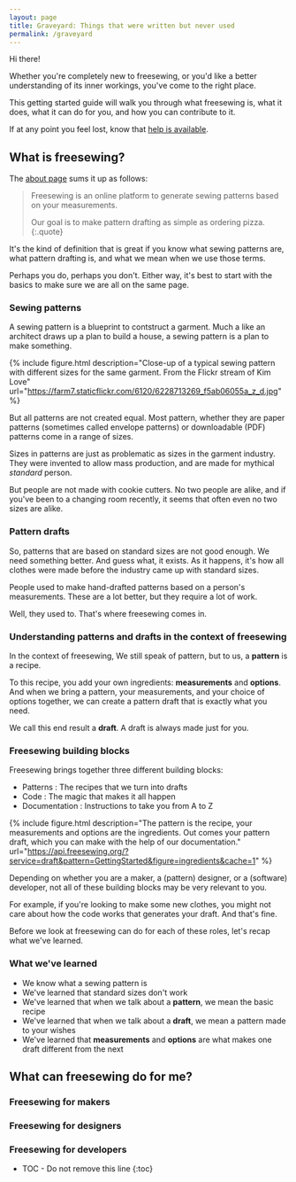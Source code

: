 ```yaml
---
layout: page
title: Graveyard: Things that were written but never used
permalink: /graveyard
---
```

Hi there!

Whether you're completely new to freesewing, or you'd like 
a better understanding of its inner workings, you've come 
to the right place. 

This getting started guide will walk you through what 
freesewing is, what it does, what it can do for you, 
and how you can contribute to it.

If at any point you feel lost, know that [help is available](/help).

## What is freesewing?

The [about page](/about) sums it up as follows:

> Freesewing is an online platform to generate sewing patterns 
> based on your measurements.
>
> Our goal is to make pattern drafting as simple as ordering pizza.
{:.quote}

It's the kind of definition that is great if you know what 
sewing patterns are, what pattern drafting is, 
and what we mean when we use those terms.

Perhaps you do, perhaps you don't. Either way, 
it's best to start with the basics to make sure we 
are all on the same page.

### Sewing patterns

A sewing pattern is a blueprint to contstruct a garment.
Much a like an architect draws up a plan to build a house, 
a sewing pattern is a plan to make something.

{% include figure.html 
    description="Close-up of a typical sewing pattern with different sizes for the same garment. From the Flickr stream of Kim Love"
    url="https://farm7.staticflickr.com/6120/6228713269_f5ab06055a_z_d.jpg"
%}

But all patterns are not created equal. Most pattern, 
whether they are paper patterns (sometimes called envelope patterns)
or downloadable (PDF) patterns come in a range of sizes.

Sizes in patterns are just as problematic as sizes in the 
garment industry. They were invented to allow mass production,
and are made for mythical _standard_ person.

But people are not made with cookie cutters. 
No two people are alike, and if you've been to a changing room
recently, it seems that often even no two sizes are alike.

### Pattern drafts

So, patterns that are based on standard sizes are not good enough.
We need something better. And guess what, it exists. As it happens, 
it's how all clothes were made before the industry came up with
standard sizes.

People used to make hand-drafted patterns based on a person's measurements.
These are a lot better, but they require a lot of work.

Well, they used to. That's where freesewing comes in.

### Understanding patterns and drafts in the context of freesewing

In the context of freesewing, We still speak of pattern, but to us, 
a **pattern** is a recipe.

To this recipe, you add your own ingredients: 
**measurements** and **options**. And when we bring a pattern, your measurements, 
and your choice of options together, we can create a pattern draft that
is exactly what you need.

We call this end result a **draft**. A draft is always made just for you.

### Freesewing building blocks

Freesewing brings together three different building blocks:

- Patterns : The recipes that we turn into drafts
- Code : The magic that makes it all happen
- Documentation : Instructions to take you from A to Z

{% include figure.html 
    description="The pattern is the recipe, your measurements and options are the ingredients. Out comes your pattern draft, which you can make with the help of our documentation."
    url="https://api.freesewing.org/?service=draft&pattern=GettingStarted&figure=ingredients&cache=1"
%}

Depending on whether you are a maker, a (pattern) designer, or a (software) developer,
not all of these building blocks may be very relevant to you.

For example, if you're looking to make some new clothes, you might not 
care about how the code works that generates your draft. And that's fine.

Before we look at freesewing can do for each of these roles, let's recap what we've learned.

### What we've learned

- We know what a sewing pattern is
- We've learned that standard sizes don't work
- We've learned that when we talk about a **pattern**, we mean the basic recipe
- We've learned that when we talk about a **draft**, we mean a pattern made to your wishes
- We've learned that **measurements** and **options** are what makes one draft different from the next

## What can freesewing do for me?

### Freesewing for makers

### Freesewing for designers

### Freesewing for developers










* TOC - Do not remove this line
{:toc}

